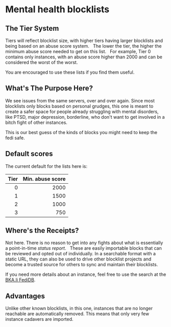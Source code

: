 # Mental health blocklists

## The Tier System

Tiers will reflect blocklist size, with higher tiers having larger blocklists and being based on an abuse score system.  
The lower the tier, the higher the minimum abuse score needed to get on this list.  
For example, Tier 0 contains only instances, with an abuse score higher than 2000 and can be considered the worst of
the worst.  

You are encouraged to use these lists if you find them useful.

## What's The Purpose Here?

We see issues from the same servers, over and over again. Since most blocklists only blocks based on personal grudges,
this one is meant to create a safer space for people already struggling with mental disorders, like PTSD, major
depression, borderline, who don't want to get involved in a bitch fight of other instances.

This is our best guess of the kinds of blocks you might need to keep the fedi safe.  

## Default scores

The current default for the lists here is:

| Tier | Min. abuse score |
|-----:|-----------------:|
|    0 |             2000 |
|    1 |             1500 |
|    2 |             1000 |
|    3 |              750 |

## Where's the Receipts?

Not here. There is no reason to get into any fights about what is essentially a point-in-time *status report*.  
These are easily importable blocks that can be reviewed and opted out of individually. In a searchable format with a
static URL, they can also be used to drive other blocklist projects and become a trusted source for others to sync and
maintain their blocklists.  

If you need more details about an instance, feel free to use the search at the [BKA.li FediDB](https://l.bka.li/fedidb).

## Advantages

Unlike other known blocklists, in this one, instances that are no longer reachable are automatically removed. This means
that only very few instance cadavers are imported.
